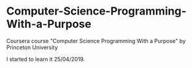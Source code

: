 # Computer-Science-Programming-With-a-Purpose
Coursera course "Computer Science Programming With a Purpose" by Princeton University

I started to learn it 25/04/2019.
